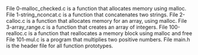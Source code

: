 File 0-malloc_checked.c is a function that allocates memory using malloc.
File 1-string_nconcat.c is a function that concatenates two strings.
File 2-calloc.c is a function that allocates memory for an array, using malloc.
File 3-array_range.c is a function that creates an array of integers.
File 100-realloc.c is a function that reallocates a memory block using malloc and free
File 101-mul.c is a program that multiplies two positive numbers.
File main.h is the header file for all function prototypes.
